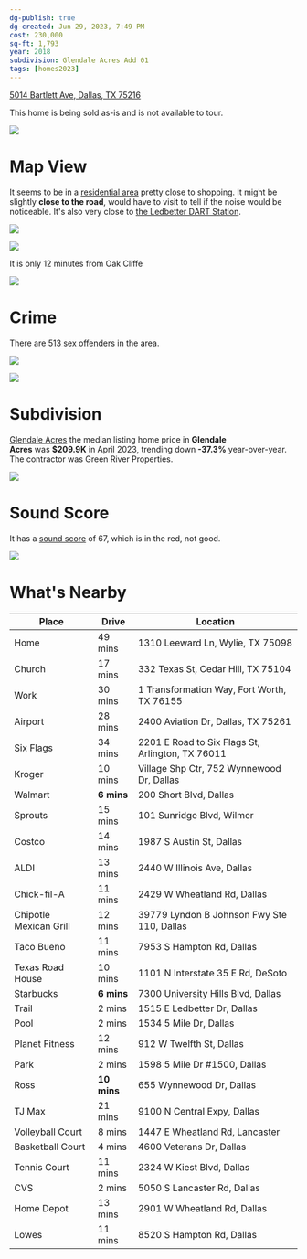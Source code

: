 ```yaml
---
dg-publish: true
dg-created: Jun 29, 2023, 7:49 PM
cost: 230,000
sq-ft: 1,793
year: 2018
subdivision: Glendale Acres Add 01
tags: [homes2023]
---
```


[5014 Bartlett Ave, Dallas, TX 75216](https://www.zillow.com/homedetails/5014-Bartlett-Ave-Dallas-TX-75216/26725174_zpid/)

This home is being sold as-is and is not available to tour.

![](https://i.imgur.com/P8nSd3W.png)


# Map View

It seems to be in a [residential area](https://www.google.com/maps/place/5014+Bartlett+Ave,+Dallas,+TX+75216/@32.6868333,-96.7933622,16z/data=!4m6!3m5!1s0x864e97a750d0ad8b:0x25446c5dfbfd8026!8m2!3d32.6862657!4d-96.7918751!16s%2Fg%2F11lqd7_lbw?entry=ttu) pretty close to shopping. It might be slightly **close to the road**, would have to visit to tell if the noise would be noticeable. It's also very close to [the Ledbetter DART Station](https://www.dart.org/guide/transit-and-use/rail/rail-station-detail/ledbetter-station).

![](https://i.imgur.com/QUM36h9.png)


![](https://i.imgur.com/dDuDyNZ.png)

It is only 12 minutes from Oak Cliffe

![](https://i.imgur.com/tq2AbIt.png)

# Crime

There are [513 sex offenders](https://www.propertyiq.com/tx/dallas/bartlett-avenue/75216-piq148383685) in the area.

![](https://i.imgur.com/dCqfdRU.png)

![](https://i.imgur.com/HOxmPEc.png)


# Subdivision

[Glendale Acres](https://www.realtor.com/realestateandhomes-search/Glendale-Acres_Dallas_TX/overview)  the median listing home price in **Glendale Acres** was **$209.9K** in April 2023, trending down **-37.3%** year-over-year. The contractor was Green River Properties.

![](https://i.imgur.com/VLAciPm.png)

# Sound Score

It has a [sound score](https://howloud.com/) of 67, which is in the red, not good.

![](https://i.imgur.com/7D4bfor.png)


# What's Nearby

| Place                  | Drive   | Location                                         |
|------------------------|---------|--------------------------------------------------|
| Home                   | 49 mins | 1310 Leeward Ln, Wylie, TX 75098                 |
| Church                 | 17 mins | 332 Texas St, Cedar Hill, TX 75104               |
| Work                   | 30 mins | 1 Transformation Way, Fort Worth, TX 76155       |
| Airport                | 28 mins | 2400 Aviation Dr, Dallas, TX 75261               |
| Six Flags              | 34 mins | 2201 E Road to Six Flags St, Arlington, TX 76011 |
| Kroger                 | 10 mins | Village Shp Ctr, 752 Wynnewood Dr, Dallas        |
| Walmart                | **6 mins**  | 200 Short Blvd, Dallas                           |
| Sprouts                | 15 mins | 101 Sunridge Blvd, Wilmer                        |
| Costco                 | 14 mins | 1987 S Austin St, Dallas                         |
| ALDI                   | 13 mins | 2440 W Illinois Ave, Dallas                      |
| Chick-fil-A            | 11 mins | 2429 W Wheatland Rd, Dallas                      |
| Chipotle Mexican Grill | 12 mins | 39779 Lyndon B Johnson Fwy Ste 110, Dallas       |
| Taco Bueno             | 11 mins | 7953 S Hampton Rd, Dallas                        |
| Texas Road House       | 10 mins | 1101 N Interstate 35 E Rd, DeSoto                |
| Starbucks              | **6 mins**  | 7300 University Hills Blvd, Dallas               |
| Trail                  | 2 mins  | 1515 E Ledbetter Dr, Dallas                      |
| Pool                   | 2 mins  | 1534 5 Mile Dr, Dallas                           |
| Planet Fitness         | 12 mins | 912 W Twelfth St, Dallas                         |
| Park                   | 2 mins  | 1598 5 Mile Dr #1500, Dallas                     |
| Ross                   | **10 mins** | 655 Wynnewood Dr, Dallas                         |
| TJ Max                 | 21 mins | 9100 N Central Expy, Dallas                      |
| Volleyball Court       | 8 mins  | 1447 E Wheatland Rd, Lancaster                   |
| Basketball Court       | 4 mins  | 4600 Veterans Dr, Dallas                         |
| Tennis Court           | 11 mins | 2324 W Kiest Blvd, Dallas                        |
| CVS                    | 2 mins  | 5050 S Lancaster Rd, Dallas                      |
| Home Depot             | 13 mins | 2901 W Wheatland Rd, Dallas                      |
| Lowes                  | 11 mins | 8520 S Hampton Rd, Dallas                        |
